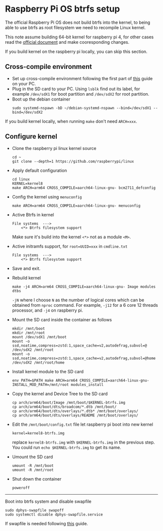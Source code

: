 # Raspberry Pi OS btrfs setup

The official Raspberry Pi OS does not build btrfs into the kernel, to being able to use btrfs as root filesystem we need to recompile Linux kernel.

This note assume building 64-bit kernel for raspberry pi 4, for other cases read the [official document](https://www.raspberrypi.com/documentation/computers/linux_kernel.html#building) and make cooresponding changes.

If you build kernel on the raspberry pi locally, you can skip this section.

## Cross-compile environment
- Set up cross-compile environment following the first part of [this](https://github.com/Bai-Qiang/Raspberry_Pi_tinkering_notes/blob/main/Cross_compile_Linux_kernel.md#create-a-clean-debian-environment) guide
  on your PC.
- Plug in the SD card to your PC. Using `lsblk` find out its label, for example `/dev/sdX1` for boot partition and `/dev/sdX2` for root partition.
- Boot up the debian container
  ```
  sudo systemd-nspawn -bD ~/debian-systemd-nspawn --bind=/dev/sdX1 --bind=/dev/sdX2
  ```
  
If you build kernel locally, when running `make` don't need `ARCH=xxx`.
## Configure kernel
- Clone the raspberry pi linux kernel source
  ```
  cd ~
  git clone --depth=1 https://github.com/raspberrypi/linux
  ```
- Apply default configuration
  ```
  cd linux
  KERNEL=kernel8
  make ARCH=arm64 CROSS_COMPILE=aarch64-linux-gnu- bcm2711_defconfig
  ```
- Config the kernel using `menuconfig`
  ```
  make ARCH=arm64 CROSS_COMPILE=aarch64-linux-gnu- menuconfig
  ```
- Active Btrfs in kernel
  ```
  File systems  --->
      <*> Btrfs filesystem support
  ```
  Make sure it's build into the kernel `<*>` not as a module `<M>`.
- Active initramfs support, for `root=UUID=xxx` in `cmdline.txt`
  ```
  File systems  --->
      <*> Btrfs filesystem support
  ```
- Save and exit.
- Rebuild kernel
  ```
  make -j4 ARCH=arm64 CROSS_COMPILE=aarch64-linux-gnu- Image modules dtbs
  ```
  `-jN` where I choose `N` as the number of logical cores which can be obtained from `nproc` command.
  For example, `-j12` for a 6 core 12 threads processor, and `-j4` on raspberry pi.
  
- Mount the SD card inside the container as follows
  ```
  mkdir /mnt/boot
  mkdir /mnt/root
  mount /dev/sdX1 /mnt/boot
  mount -o ssd,noatime,compress=zstd:1,space_cache=v2,autodefrag,subvol=@ /dev/sdX2 /mnt/root
  mount -o ssd,noatime,compress=zstd:1,space_cache=v2,autodefrag,subvol=@home /dev/sdX2 /mnt/root/home
  ```
- Install kernel module to the SD card
  ```
  env PATH=$PATH make ARCH=arm64 CROSS_COMPILE=aarch64-linux-gnu- INSTALL_MOD_PATH=/mnt/root modules_install
  ```
- Copy the kernel and Device Tree to the SD card
  ```
  cp arch/arm64/boot/Image /mnt/boot/$KERNEL-btrfs.img
  cp arch/arm64/boot/dts/broadcom/*.dtb /mnt/boot/
  cp arch/arm64/boot/dts/overlays/*.dtb* /mnt/boot/overlays/
  cp arch/arm64/boot/dts/overlays/README /mnt/boot/overlays/
  ```
- Edit the `/mnt/boot/config.txt` file let raspberry pi boot into new kernel
  ```
  kernel=kernel8-btrfs.img
  ```
  replace `kernel8-btrfs.img` with `$KERNEL-btrfs.img` in the previous step.
  You could run `echo $KERNEL-btrfs.img` to get its name.
- Umount the SD card
  ```
  umount -R /mnt/boot
  umount -R /mnt/root
  ```
- Shut down the container
  ```
  poweroff
  ```

___
Boot into btrfs system and disable swapfile
  ```
  sudo dphys-swapfile swapoff
  sudo systemctl disable dphys-swapfile.service
  ```
  If swapfile is needed following [this](https://wiki.archlinux.org/title/Btrfs#Swap_file) guide.



